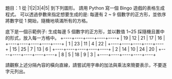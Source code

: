 題目：1
從 |1|2|3|4|5| 到下列圖形。
請用 Python 寫一個 Bingo 遊戲的表格生成程式。
可以透過參數來指定想要生成的是: 每邊有 2 ~ 9 個數字的正方形，並依序將數字從 1 開始，隨機地填滿所有的方格。

底下是一個示範例子:
生成每邊 5 個數字的正方形，並以數值 1~25 採隨機且置中的形式，放入每一方格中。
+----+----+----+----+----+
| 19 | 12 | 21 | 17 | 16 |
+----+----+----+----+----+
| 1  | 23 | 11 | 4  | 22 |
+----+----+----+----+----+
| 15 | 25 | 7  | 13 | 6  |
+----+----+----+----+----+
| 2  | 14 | 10 | 24 | 20 |
+----+----+----+----+----+
| 8  | 5  | 18 | 9  | 3  |
+----+----+----+----+----+

請觀察上述分隔內容的橫向直線，請嘗試用字串的加法與乘法來簡要表示，不要逐字元列出。 
